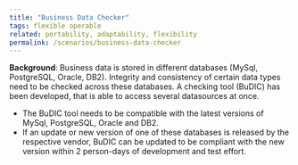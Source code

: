 ```yaml
---
title: "Business Data Checker"
tags: flexible operable
related: portability, adaptability, flexibility 
permalink: /scenarios/business-data-checker
---
```


<div class="arc42-help" markdown="1">

**Background**: Business data is stored in different databases (MySql, PostgreSQL, Oracle, DB2).
Integrity and consistency of certain data types need to be checked across these databases.
A checking tool (BuDIC) has been developed, that is able to access several datasources at once.

* The BuDIC tool needs to be compatible with the latest versions of MySql, PostgreSQL, Oracle and DB2.
* If an update or new version of one of these databases is released by the respective vendor, BuDIC can be updated to be compliant with the new version within 2 person-days of development and test effort.
</div><br>







